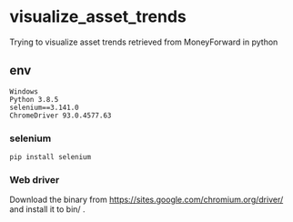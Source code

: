 # visualize_asset_trends
Trying to visualize asset trends retrieved from MoneyForward in python

## env
```
Windows
Python 3.8.5
selenium==3.141.0
ChromeDriver 93.0.4577.63
```

### selenium
```
pip install selenium
```

### Web driver
Download the binary from https://sites.google.com/chromium.org/driver/  
and install it to bin/ .